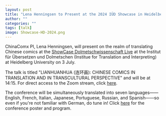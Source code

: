```yaml
---
layout: post
title: "Lena Henningsen to Present at the 2024 IÜD Showcase in Heidelberg on 3 July"
author: ""
categories: ""
tags: [talk]
image: Showcase-HD-2024.png
---
```


ChinaComx PI, Lena Henningsen, will present on the realm of translating Chinese comics at the [ShowCase Dolmetschwissenschaft Live](https://www.uni-heidelberg.de/fakultaeten/neuphil/iask/sued/imstudium/showcase_fachkonferenz.html) at the Institut für Übersetzen und Dolmetschen (Institue for Translation and Interpreting) at Heidelberg University on 3 July. 

The talk is titled "LIANHUANHUA (连环画): CHINESE COMICS IN TRANSLATION AND IN TRANSCULTURAL PERSPECTIVE" and will be at 14:15. For direct access to the Zoom stream, click [here](https://us06web.zoom.us/j/88926559960?pwd=VgfTLktNIfHUfNfzSpQ1lM4hSsvAmi.1). 

The conference will be simultaneously translated into seven languages——English, French, Italian, Japanese, Portuguese, Russian, and Spanish——so even if you're not familiar with German, do tune in! Click [here](assets/img/Showcase-HD-2024.pdf) for the conference poster and program. 